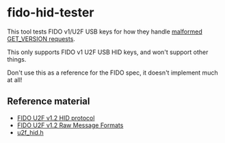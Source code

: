 # fido-hid-tester

This tool tests FIDO v1/U2F USB keys for how they handle [malformed GET_VERSION requests](https://github.com/mozilla/authenticator-rs/issues/190).

This only supports FIDO v1 U2F USB HID keys, and won't support other things.

Don't use this as a reference for the FIDO spec, it doesn't implement much at all!

## Reference material

* [FIDO U2F v1.2 HID protocol](https://fidoalliance.org/specs/fido-u2f-v1.2-ps-20170411/fido-u2f-hid-protocol-v1.2-ps-20170411.html)
* [FIDO U2F v1.2 Raw Message Formats](https://fidoalliance.org/specs/fido-u2f-v1.2-ps-20170411/fido-u2f-raw-message-formats-v1.2-ps-20170411.html)
* [u2f_hid.h](https://fidoalliance.org/specs/fido-u2f-v1.2-ps-20170411/inc/u2f_hid.h)
